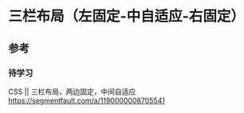 # 三栏布局（左固定-中自适应-右固定）



## 参考
### 待学习
CSS || 三栏布局，两边固定，中间自适应
https://segmentfault.com/a/1190000008705541
